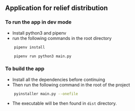 ## Application for relief distribution

### To run the app in dev mode

- Install python3 and pipenv
- run the following commands in the root directory

```bash
    pipenv install
```

```bash
    pipenv run python3 main.py
```

### To build the app

- Install all the dependencies before continuing
- Then run the following command in the root of the project

```bash
    pyinstaller main.py --onefile
```
- The executable will be then found in `dist` directory.